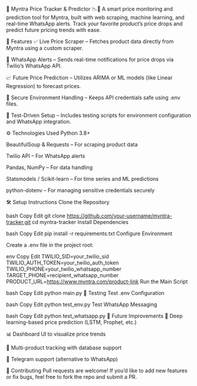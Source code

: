 🛒 Myntra Price Tracker & Predictor 📉🔮
A smart price monitoring and prediction tool for Myntra, built with web scraping, machine learning, and real-time WhatsApp alerts. Track your favorite product’s price drops and predict future pricing trends with ease.

🚀 Features
✅ Live Price Scraper – Fetches product data directly from Myntra using a custom scraper.

🔔 WhatsApp Alerts – Sends real-time notifications for price drops via Twilio’s WhatsApp API.

📈 Future Price Prediction – Utilizes ARIMA or ML models (like Linear Regression) to forecast prices.

🔐 Secure Environment Handling – Keeps API credentials safe using .env files.

🧪 Test-Driven Setup – Includes testing scripts for environment configuration and WhatsApp integration.


⚙️ Technologies Used
Python 3.8+

BeautifulSoup & Requests – For scraping product data

Twilio API – For WhatsApp alerts

Pandas, NumPy – For data handling

Statsmodels / Scikit-learn – For time series and ML predictions

python-dotenv – For managing sensitive credentials securely

🛠️ Setup Instructions
Clone the Repository

bash
Copy
Edit
git clone https://github.com/your-username/myntra-tracker.git
cd myntra-tracker
Install Dependencies

bash
Copy
Edit
pip install -r requirements.txt
Configure Environment

Create a .env file in the project root:

env
Copy
Edit
TWILIO_SID=your_twilio_sid
TWILIO_AUTH_TOKEN=your_twilio_auth_token
TWILIO_PHONE=your_twilio_whatsapp_number
TARGET_PHONE=recipient_whatsapp_number
PRODUCT_URL=https://www.myntra.com/product-link
Run the Main Script

bash
Copy
Edit
python main.py
🧪 Testing
Test .env Configuration

bash
Copy
Edit
python test_env.py
Test WhatsApp Messaging

bash
Copy
Edit
python test_whatsapp.py
📌 Future Improvements
🧠 Deep learning-based price prediction (LSTM, Prophet, etc.)

📊 Dashboard UI to visualize price trends

🧵 Multi-product tracking with database support

📱 Telegram support (alternative to WhatsApp)

🤝 Contributing
Pull requests are welcome! If you’d like to add new features or fix bugs, feel free to fork the repo and submit a PR.

